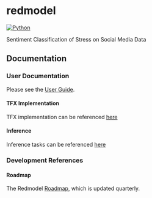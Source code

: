 # redmodel
[![Python](https://img.shields.io/pypi/pyversions/tfx.svg?style=plastic)](https://github.com/tensorflow/tfx)


Sentiment Classification of Stress on Social Media Data


## Documentation

### User Documentation

Please see the
[User Guide](docs/GUIDE.md).

#### TFX Implementation

TFX implementation can be referenced [here](docs/TFX.md)

#### Inference

Inference tasks can be referenced [here](docs/INFER.md)

### Development References

#### Roadmap

The Redmodel [Roadmap](docs/ROADMAP.md),
which is updated quarterly.
